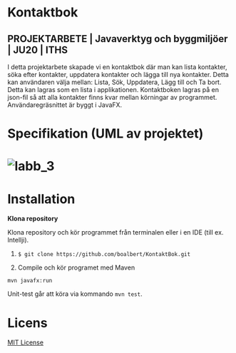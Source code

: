 # Kontaktbok 
## PROJEKTARBETE | Javaverktyg och byggmiljöer | JU20 | ITHS

I detta projektarbete skapade vi en kontaktbok där man kan lista kontakter, söka efter kontakter, uppdatera kontakter och lägga till nya kontakter. Detta kan användaren välja mellan: Lista, Sök, Uppdatera, Lägg till och Ta bort. Detta kan lagras som en lista i applikationen. Kontaktboken lagras på en json-fil så att alla kontakter finns kvar mellan körningar av programmet. Användaregräsnittet är byggt i JavaFX.

# Specifikation (UML av projektet)

# ![labb_3](https://tva1.sinaimg.cn/large/0081Kckwgy1glfnh5rvb1j30kl0h1wg3.jpg)

# Installation

**Klona repository**

Klona repository och kör programmet från terminalen eller i en IDE (till ex. Intellji). 

1. `$ git clone https://github.com/boalbert/KontaktBok.git`

2. Compile och kör programet med Maven

`mvn javafx:run`

Unit-test går att köra via kommando `mvn test`.


# Licens 

[MIT License](https://opensource.org/licenses/MIT)
